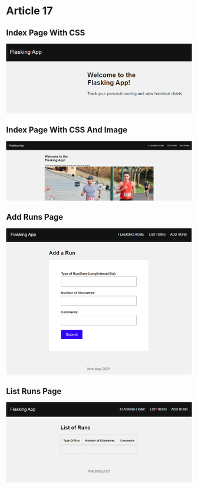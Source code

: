 # Article 17

## Index Page With CSS

![The index page after css is added](/article_17/screenshots/article17_1.PNG)

## Index Page With CSS And Image

![The index page after css is added](/article_17/screenshots/article17_2.PNG)

## Add Runs Page

![The index page after css is added](/article_17/screenshots/article17_3.PNG)

## List Runs Page

![The index page after css is added](/article_17/screenshots/article17_4.PNG)
